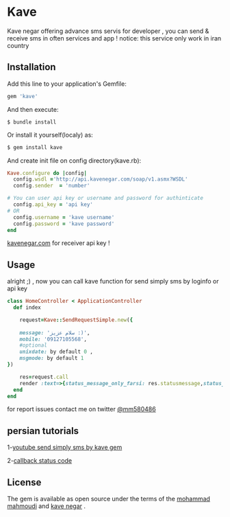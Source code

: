 # Kave

Kave negar offering advance sms servis for developer , you can send & receive sms in often services and app !
notice: this service only work in iran country
## Installation

Add this line to your application's Gemfile:

```ruby
gem 'kave'
```

And then execute:
```
$ bundle install
```
Or install it yourself(localy) as:
```ruby
$ gem install kave
```
And create init file on config directory(kave.rb):

```ruby
Kave.configure do |config|
  config.wsdl ='http://api.kavenegar.com/soap/v1.asmx?WSDL'
  config.sender  = 'number'

# You can user api key or username and password for authinticate 
  config.api_key = 'api key'
# OR
  config.username = 'kave username'
  config.password = 'kave password'
end
```
[kavenegar.com](http://kavenegar.com/) for receiver api key !
## Usage
alright ;) , now you can call kave function for send simply sms by loginfo or api key

```ruby
class HomeController < ApplicationController
  def index

  	request=Kave::SendRequestSimple.new({
   
    message: 'سلام عزیز :)',
    mobile: '09127105568',
    #optional
    unixdate: by default 0 ,
    msgmode: by default 1
})

  	res=request.call
  	render :text=>{status_message_only_farsi: res.statusmessage,status_code: res.status}
  end
end


```

for report issues contact me on twitter [@mm580486](https://twitter.com/mm580486)

## persian tutorials 

1-[youtube send simply sms by kave gem](https://twitter.com/mm580486)

2-[callback status code](http://kavenegar.com/public/documents/soap-document.pdf)
## License

The gem is available as open source under the terms of the [mohammad mahmoudi](https://twitter.com/mm580486) and [kave negar](http://kavenegar.com/support/about) .

